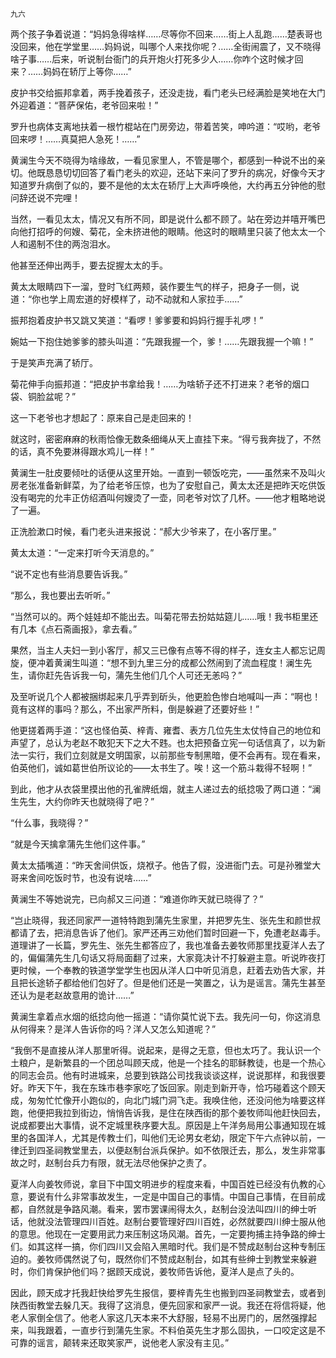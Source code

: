     九六 

   两个孩子争着说道：“妈妈急得啥样……尽等你不回来……街上人乱跑……楚表哥也没回来，他在学堂里……妈妈说，叫哪个人来找你呢？……全街闹震了，又不晓得啥子事……后来，听说制台衙门的兵开炮火打死多少人……你咋个这时候才回来？……妈妈在轿厅上等你……”

   皮护书交给振邦拿着，两手挽着孩子，还没走拢，看门老头已经满脸是笑地在大门外迎着道：“菩萨保佑，老爷回来啦！”

   罗升也病体支离地扶着一根竹棍站在门房旁边，带着苦笑，呻吟道：“哎哟，老爷回来啰！……真莫把人急死！……”

   黄澜生今天不晓得为啥缘故，一看见家里人，不管是哪个，都感到一种说不出的亲切。他既恳恳切切回答了看门老头的欢迎，还站下来问了罗升的病况，好像今天才知道罗升病倒了似的，要不是他的太太在轿厅上大声呼唤他，大约再五分钟他的慰问辞还说不完哩！

   当然，一看见太太，情况又有所不同，即是说什么都不顾了。站在旁边并嘻开嘴巴向他打招呼的何嫂、菊花，全未挤进他的眼睛。他这时的眼睛里只装了他太太一个人和遏制不住的两泡泪水。

   他甚至还伸出两手，要去捉握太太的手。

   黄太太眼睛四下一溜，登时飞红两颊，装作要生气的样子，把身子一侧，说道：“你也学上周宏道的好模样了，动不动就和人家拉手……”

   振邦抱着皮护书又跳又笑道：“看啰！爹爹要和妈妈行握手礼啰！”

   婉姑一下抱住她爹爹的膝头叫道：“先跟我握一个，爹！……先跟我握一个嘛！”

   于是笑声充满了轿厅。

   菊花伸手向振邦道：“把皮护书拿给我！……为啥轿子还不打进来？老爷的烟口袋、铜脸盆呢？”

   这一下老爷也才想起了：原来自己是走回来的！

   就这时，密密麻麻的秋雨恰像无数条细绳从天上直挂下来。“得亏我奔拢了，不然的话，真不免要淋得跟水鸡儿一样！”

   黄澜生一肚皮要倾吐的话便从这里开始。一直到一顿饭吃完，——虽然来不及叫火房老张准备新鲜菜，为了给老爷压惊，也为了安慰自己，黄太太还是把昨天吃供饭没有喝完的允丰正仿绍酒叫何嫂烫了一壶，同老爷对饮了几杯。——他才粗略地说了一遍。

   正洗脸漱口时候，看门老头进来报说：“郝大少爷来了，在小客厅里。”

   黄太太道：“一定来打听今天消息的。”

   “说不定也有些消息要告诉我。”

   “那么，我也要出去听听。”

   “当然可以的。两个娃娃却不能出去。叫菊花带去扮姑姑筵儿……哦！我书柜里还有几本《点石斋画报》，拿去看。”

   果然，当主人夫妇一到小客厅，郝又三已像有点等不得的样子，连女主人都忘记周旋，便冲着黄澜生叫道：“想不到九里三分的成都公然闹到了流血程度！澜生先生，请你赶先告诉我一句，蒲先生他们几个人可还无恙吗？”

   及至听说几个人都被捆绑起来几乎弄到斫头，他更脸色惨白地喊叫一声：“啊也！竟有这样的事吗？那么，不出家严所料，倒是躲避了还要好些！”

   他更搓着两手道：“这也怪伯英、梓青、雍耆、表方几位先生太仗恃自己的地位和声望了，总认为老赵不敢犯天下之大不韪。也太把预备立宪一句话信真了，以为新法一实行，我们立刻就是文明国家，以前那些专制黑暗，便不会再有。现在看来，伯英他们，诚如葛世伯所议论的——太书生了。唉！这一个筋斗栽得不轻啊！”

   到此，他才从衣袋里摸出他的孔雀牌纸烟，就主人递过去的纸捻吸了两口道：“澜生先生，大约你昨天也就晓得了吧？”

   “什么事，我晓得？”

   “就是今天擒拿蒲先生他们这件事。”

   黄太太插嘴道：“昨天舍间供饭，烧袱子。他告了假，没进衙门去。可是孙雅堂大哥来舍间吃饭时节，也没有说啥……”

   黄澜生不等她说完，已向郝又三问道：“难道你昨天就已晓得了？”

   “岂止晓得，我还同家严一道特特跑到蒲先生家里，并把罗先生、张先生和颜世叔都请了去，把消息告诉了他们。家严还再三劝他们暂时回避一下，免遭老赵毒手。道理讲了一长篇，罗先生、张先生都答应了，我也准备去姜牧师那里找夏洋人去了的，偏偏蒲先生几句话又将局面翻了过来，大家竟决计不打躲避主意。听说昨夜打更时候，一个奉教的铁道学堂学生也因从洋人口中听见消息，赶着去劝告大家，并且把长途轿子都给他们包好了。但是他们还是一笑置之，认为是谣言。蒲先生甚至还认为是老赵故意用的诡计……”

   黄澜生拿着点水烟的纸捻向他一摇道：“请你莫忙说下去。我先问一句，你这消息从何得来？是洋人告诉你的吗？洋人又怎么知道呢？”

   “我倒不是直接从洋人那里听得。说起来，是得之无意，但也太巧了。我认识一个土粮户，是新繁县的一个团总叫顾天成，他是一个挂名的耶稣教徒，也是一个热心的同志会员。他有时进城来，总要到铁路公司找我谈谈这样，说说那样，和我很要好。昨天下午，我在东珠市巷李家吃了饭回家。刚走到新开寺，恰巧碰着这个顾天成，匆匆忙忙像开小跑似的，向北门城门洞飞走。我唤住他，还没问他为啥要这样跑，他便把我拉到街边，悄悄告诉我，是住在陕西街的那个姜牧师叫他赶快回去，说成都要出大事情，说不定城里秩序要大乱。原因是上午洋务局用公事通知现在城里的各国洋人，尤其是传教士们，叫他们无论男女老幼，限定下午六点钟以前，一律迁到四圣祠教堂里去，以便赵制台派兵保护。如不依限迁去，那么，发生非常事故之时，赵制台兵力有限，就无法尽他保护之责了。

   夏洋人向姜牧师说，拿目下中国文明进步的程度来看，中国百姓已经没有仇教的心意，要说有什么非常事故发生，一定是中国自己的事情。中国自己事情，在目前成都，自然就是争路风潮。看来，罢市罢课闹得太久，赵制台没法叫四川的绅士听话，他就没法管理四川百姓。赵制台要管理好四川百姓，必然就要四川绅士服从他的意思。他现在一定要用武力来压制这场风潮。首先，一定要拘捕主持争路的绅士们。如其这样一搞，你们四川又会陷入黑暗时代。我们是不赞成赵制台这种专制压迫的。姜牧师偶然说了句，既然你们不赞成赵制台，如其有些绅士到教堂来躲避时，你们肯保护他们吗？据顾天成说，姜牧师告诉他，夏洋人是点了头的。

   因此，顾天成才托我赶快给罗先生报信，要梓青先生也搬到四圣祠教堂去，或者到陕西街教堂去躲几天。我得了这消息，便先回家和家严一说。我还在将信将疑，他老人家倒全信了。他老人家这几天本来不大舒服，轻易不出房门的，居然强撑起来，叫我跟着，一直步行到蒲先生家。不料伯英先生才那么固执，一口咬定这是不可靠的谣言，颠转来还取笑家严，说他老人家没有主见。”

